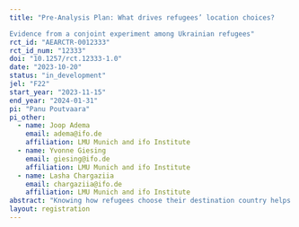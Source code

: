 ```yaml
---
title: "Pre-Analysis Plan: What drives refugees’ location choices?
Evidence from a conjoint experiment among Ukrainian refugees"
rct_id: "AEARCTR-0012333"
rct_id_num: "12333"
doi: "10.1257/rct.12333-1.0"
date: "2023-10-20"
status: "in_development"
jel: "F22"
start_year: "2023-11-15"
end_year: "2024-01-31"
pi: "Panu Poutvaara"
pi_other:
  - name: Joop Adema
    email: adema@ifo.de
    affiliation: LMU Munich and ifo Institute
  - name: Yvonne Giesing
    email: giesing@ifo.de
    affiliation: LMU Munich and ifo Institute
  - name: Lasha Chargaziia
    email: chargaziia@ifo.de
    affiliation: LMU Munich and ifo Institute
abstract: "Knowing how refugees choose their destination country helps to plan humanitarian assistance and integration policies. This Pre-Analysis Plan describes how we are going to study the relative importance of networks, social benefits, labor market opportunities, housing costs, knowledge of potential destination country language, and proximity to home in refugees’ destination country choice. We compare choices in forced-choice conjoint experiments among Ukrainian refugees in various European countries with their actual choices. Surveying Ukrainian refugees is well suited to compare stated and revealed preferences as they are given equal rights to temporary protection and labor market access in all EU countries."
layout: registration
---
```


